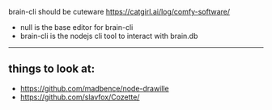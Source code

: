 brain-cli should be cuteware
https://catgirl.ai/log/comfy-software/


* null is the base editor for brain-cli
* brain-cli is the nodejs cli tool to interact with brain.db

---

## things to look at:
* https://github.com/madbence/node-drawille
* https://github.com/slavfox/Cozette/
